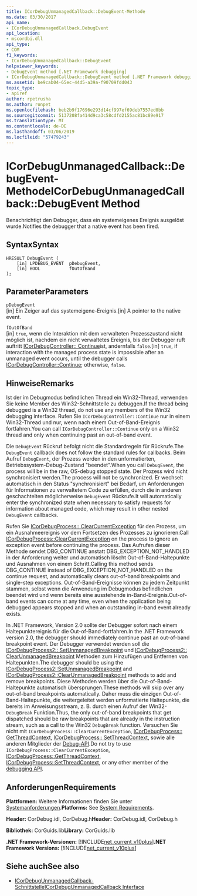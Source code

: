 ```yaml
---
title: ICorDebugUnmanagedCallback::DebugEvent-Methode
ms.date: 03/30/2017
api_name:
- ICorDebugUnmanagedCallback.DebugEvent
api_location:
- mscordbi.dll
api_type:
- COM
f1_keywords:
- ICorDebugUnmanagedCallback::DebugEvent
helpviewer_keywords:
- DebugEvent method [.NET Framework debugging]
- ICorDebugUnmanagedCallback::DebugEvent method [.NET Framework debugging]
ms.assetid: be9cab04-65ec-44d5-a39a-f90709fdd043
topic_type:
- apiref
author: rpetrusha
ms.author: ronpet
ms.openlocfilehash: beb2b9f17696e293d14cf997ef69deb7557ed0bb
ms.sourcegitcommit: 5137208fa414d9ca3c58cdfd2155ac81bc89e917
ms.translationtype: MT
ms.contentlocale: de-DE
ms.lasthandoff: 03/06/2019
ms.locfileid: "57479243"
---
```

# <a name="icordebugunmanagedcallbackdebugevent-method"></a><span data-ttu-id="9c704-102">ICorDebugUnmanagedCallback::DebugEvent-Methode</span><span class="sxs-lookup"><span data-stu-id="9c704-102">ICorDebugUnmanagedCallback::DebugEvent Method</span></span>
<span data-ttu-id="9c704-103">Benachrichtigt den Debugger, dass ein systemeigenes Ereignis ausgelöst wurde.</span><span class="sxs-lookup"><span data-stu-id="9c704-103">Notifies the debugger that a native event has been fired.</span></span>  
  
## <a name="syntax"></a><span data-ttu-id="9c704-104">Syntax</span><span class="sxs-lookup"><span data-stu-id="9c704-104">Syntax</span></span>  
  
```  
HRESULT DebugEvent (  
    [in] LPDEBUG_EVENT  pDebugEvent,  
    [in] BOOL           fOutOfBand  
);  
```  
  
## <a name="parameters"></a><span data-ttu-id="9c704-105">Parameter</span><span class="sxs-lookup"><span data-stu-id="9c704-105">Parameters</span></span>  
 `pDebugEvent`  
 <span data-ttu-id="9c704-106">[in] Ein Zeiger auf das systemeigene-Ereignis.</span><span class="sxs-lookup"><span data-stu-id="9c704-106">[in] A pointer to the native event.</span></span>  
  
 `fOutOfBand`  
 <span data-ttu-id="9c704-107">[in] `true`, wenn die Interaktion mit dem verwalteten Prozesszustand nicht möglich ist, nachdem ein nicht verwaltetes Ereignis, bis der Debugger ruft auftritt [ICorDebugController:: Continue](../../../../docs/framework/unmanaged-api/debugging/icordebugcontroller-continue-method.md)ist, andernfalls `false`.</span><span class="sxs-lookup"><span data-stu-id="9c704-107">[in] `true`, if interaction with the managed process state is impossible after an unmanaged event occurs, until the debugger calls [ICorDebugController::Continue](../../../../docs/framework/unmanaged-api/debugging/icordebugcontroller-continue-method.md); otherwise, `false`.</span></span>  
  
## <a name="remarks"></a><span data-ttu-id="9c704-108">Hinweise</span><span class="sxs-lookup"><span data-stu-id="9c704-108">Remarks</span></span>  
 <span data-ttu-id="9c704-109">Ist der im Debugmodus befindlichen Thread ein Win32-Thread, verwenden Sie keine Member des Win32-Schnittstelle zu debuggen.</span><span class="sxs-lookup"><span data-stu-id="9c704-109">If the thread being debugged is a Win32 thread, do not use any members of the Win32 debugging interface.</span></span> <span data-ttu-id="9c704-110">Rufen Sie `ICorDebugController::Continue` nur in einem Win32-Thread und nur, wenn nach einem Out-of-Band-Ereignis fortfahren.</span><span class="sxs-lookup"><span data-stu-id="9c704-110">You can call `ICorDebugController::Continue` only on a Win32 thread and only when continuing past an out-of-band event.</span></span>  
  
 <span data-ttu-id="9c704-111">Die `DebugEvent` Rückruf befolgt nicht die Standardregeln für Rückrufe.</span><span class="sxs-lookup"><span data-stu-id="9c704-111">The `DebugEvent` callback does not follow the standard rules for callbacks.</span></span> <span data-ttu-id="9c704-112">Beim Aufruf `DebugEvent`, der Prozess werden in den unformatierten, Betriebssystem-Debug-Zustand "beendet".</span><span class="sxs-lookup"><span data-stu-id="9c704-112">When you call `DebugEvent`, the process will be in the raw, OS-debug stopped state.</span></span> <span data-ttu-id="9c704-113">Der Prozess wird nicht synchronisiert werden.</span><span class="sxs-lookup"><span data-stu-id="9c704-113">The process will not be synchronized.</span></span> <span data-ttu-id="9c704-114">Er wechselt automatisch in den Status "synchronisiert" bei Bedarf, um Anforderungen für Informationen zu verwaltetem Code zu erfüllen, durch die in anderen geschachtelten möglicherweise `DebugEvent` Rückrufe.</span><span class="sxs-lookup"><span data-stu-id="9c704-114">It will automatically enter the synchronized state when necessary to satisfy requests for information about managed code, which may result in other nested `DebugEvent` callbacks.</span></span>  
  
 <span data-ttu-id="9c704-115">Rufen Sie [ICorDebugProcess:: ClearCurrentException](../../../../docs/framework/unmanaged-api/debugging/icordebugprocess-clearcurrentexception-method.md) für den Prozess, um ein Ausnahmeereignis vor dem Fortsetzen des Prozesses zu ignorieren.</span><span class="sxs-lookup"><span data-stu-id="9c704-115">Call [ICorDebugProcess::ClearCurrentException](../../../../docs/framework/unmanaged-api/debugging/icordebugprocess-clearcurrentexception-method.md) on the process to ignore an exception event before continuing the process.</span></span> <span data-ttu-id="9c704-116">Das Aufrufen dieser Methode sendet DBG_CONTINUE anstatt DBG_EXCEPTION_NOT_HANDLED in der Anforderung weiter und automatisch löscht Out-of-Band-Haltepunkte und Ausnahmen von einem Schritt.</span><span class="sxs-lookup"><span data-stu-id="9c704-116">Calling this method sends DBG_CONTINUE instead of DBG_EXCEPTION_NOT_HANDLED on the continue request, and automatically clears out-of-band breakpoints and single-step exceptions.</span></span> <span data-ttu-id="9c704-117">Out-of-Band-Ereignisse können zu jedem Zeitpunkt stammen, selbst wenn die Anwendung im Debugmodus befindlichen beendet wird und wenn bereits eine ausstehende in-Band-Ereignis.</span><span class="sxs-lookup"><span data-stu-id="9c704-117">Out-of-band events can come at any time, even when the application being debugged appears stopped and when an outstanding in-band event already exists.</span></span>  
  
 <span data-ttu-id="9c704-118">In .NET Framework, Version 2.0 sollte der Debugger sofort nach einem Haltepunktereignis für die Out-of-Band-fortfahren.</span><span class="sxs-lookup"><span data-stu-id="9c704-118">In the .NET Framework version 2.0, the debugger should immediately continue past an out-of-band breakpoint event.</span></span> <span data-ttu-id="9c704-119">Der Debugger verwendet werden soll die [ICorDebugProcess2:: SetUnmanagedBreakpoint](../../../../docs/framework/unmanaged-api/debugging/icordebugprocess2-setunmanagedbreakpoint-method.md) und [ICorDebugProcess2:: ClearUnmanagedBreakpoint](../../../../docs/framework/unmanaged-api/debugging/icordebugprocess2-clearunmanagedbreakpoint-method.md) Methoden zum Hinzufügen und Entfernen von Haltepunkten.</span><span class="sxs-lookup"><span data-stu-id="9c704-119">The debugger should be using the [ICorDebugProcess2::SetUnmanagedBreakpoint](../../../../docs/framework/unmanaged-api/debugging/icordebugprocess2-setunmanagedbreakpoint-method.md) and [ICorDebugProcess2::ClearUnmanagedBreakpoint](../../../../docs/framework/unmanaged-api/debugging/icordebugprocess2-clearunmanagedbreakpoint-method.md) methods to add and remove breakpoints.</span></span> <span data-ttu-id="9c704-120">Diese Methoden werden über die Out-of-Band-Haltepunkte automatisch übersprungen.</span><span class="sxs-lookup"><span data-stu-id="9c704-120">These methods will skip over any out-of-band breakpoints automatically.</span></span> <span data-ttu-id="9c704-121">Daher muss die einzigen Out-of-Band-Haltepunkte, die weitergeleitet werden unformatierte Haltepunkte, die bereits im Anweisungsstream, z. B. durch einen Aufruf der Win32- `DebugBreak` Funktion.</span><span class="sxs-lookup"><span data-stu-id="9c704-121">Thus, the only out-of-band breakpoints that get dispatched should be raw breakpoints that are already in the instruction stream, such as a call to the Win32 `DebugBreak` function.</span></span> <span data-ttu-id="9c704-122">Versuchen Sie nicht mit `ICorDebugProcess::ClearCurrentException`, [ICorDebugProcess:: GetThreadContext](../../../../docs/framework/unmanaged-api/debugging/icordebugprocess-getthreadcontext-method.md), [ICorDebugProcess:: SetThreadContext](../../../../docs/framework/unmanaged-api/debugging/icordebugprocess-setthreadcontext-method.md), sowie alle anderen Mitglieder der [Debug-API](../../../../docs/framework/unmanaged-api/debugging/index.md).</span><span class="sxs-lookup"><span data-stu-id="9c704-122">Do not try to use `ICorDebugProcess::ClearCurrentException`, [ICorDebugProcess::GetThreadContext](../../../../docs/framework/unmanaged-api/debugging/icordebugprocess-getthreadcontext-method.md), [ICorDebugProcess::SetThreadContext](../../../../docs/framework/unmanaged-api/debugging/icordebugprocess-setthreadcontext-method.md), or any other member of the [debugging API](../../../../docs/framework/unmanaged-api/debugging/index.md).</span></span>  
  
## <a name="requirements"></a><span data-ttu-id="9c704-123">Anforderungen</span><span class="sxs-lookup"><span data-stu-id="9c704-123">Requirements</span></span>  
 <span data-ttu-id="9c704-124">**Plattformen:** Weitere Informationen finden Sie unter [Systemanforderungen](../../../../docs/framework/get-started/system-requirements.md).</span><span class="sxs-lookup"><span data-stu-id="9c704-124">**Platforms:** See [System Requirements](../../../../docs/framework/get-started/system-requirements.md).</span></span>  
  
 <span data-ttu-id="9c704-125">**Header:** CorDebug.idl, CorDebug.h</span><span class="sxs-lookup"><span data-stu-id="9c704-125">**Header:** CorDebug.idl, CorDebug.h</span></span>  
  
 <span data-ttu-id="9c704-126">**Bibliothek:** CorGuids.lib</span><span class="sxs-lookup"><span data-stu-id="9c704-126">**Library:** CorGuids.lib</span></span>  
  
 <span data-ttu-id="9c704-127">**.NET Framework-Versionen:** [!INCLUDE[net_current_v10plus](../../../../includes/net-current-v10plus-md.md)]</span><span class="sxs-lookup"><span data-stu-id="9c704-127">**.NET Framework Versions:** [!INCLUDE[net_current_v10plus](../../../../includes/net-current-v10plus-md.md)]</span></span>  
  
## <a name="see-also"></a><span data-ttu-id="9c704-128">Siehe auch</span><span class="sxs-lookup"><span data-stu-id="9c704-128">See also</span></span>
- [<span data-ttu-id="9c704-129">ICorDebugUnmanagedCallback-Schnittstelle</span><span class="sxs-lookup"><span data-stu-id="9c704-129">ICorDebugUnmanagedCallback Interface</span></span>](../../../../docs/framework/unmanaged-api/debugging/icordebugunmanagedcallback-interface.md)
